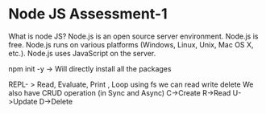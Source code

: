 # Node JS Assessment-1
What is node JS?
Node.js is an open source server environment.
Node.js is free.
Node.js runs on various platforms (Windows, Linux, Unix, Mac OS X, etc.).
Node.js uses JavaScript on the server.

npm init -y -> Will directly install all the packages

REPL- > Read, Evaluate, Print , Loop
using fs we can read write delete 
We also have CRUD operation (in Sync and Async)
C->Create
R->Read
U->Update
D->Delete
